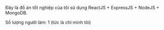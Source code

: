 Đây là đồ án tốt nghiệp của tôi sử dụng ReactJS + ExpressJS + NodeJS + MongoDB.

Số lượng người làm: 1 (tức là chỉ mình tôi)
